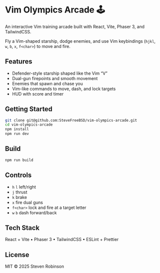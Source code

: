 # Vim Olympics Arcade 🕹️

An interactive Vim training arcade built with React, Vite, Phaser 3, and TailwindCSS.

Fly a Vim-shaped starship, dodge enemies, and use Vim keybindings (`hjkl`, `w`, `b`, `x`, `f<char>`) to move and fire.

## Features
- Defender-style starship shaped like the Vim “V”
- Dual-gun firepoints and smooth movement
- Enemies that spawn and chase you
- Vim-like commands to move, dash, and lock targets
- HUD with score and timer

## Getting Started
```bash
git clone git@github.com:SteveFreeBSD/vim-olympics-arcade.git
cd vim-olympics-arcade
npm install
npm run dev
```

## Build
```bash
npm run build
```

## Controls
- `h` `l` left/right
- `j` thrust
- `k` brake
- `x` fire dual guns
- `f<char>` lock and fire at a target letter
- `w` `b` dash forward/back

## Tech Stack
React + Vite • Phaser 3 • TailwindCSS • ESLint + Prettier

## License
MIT © 2025 Steven Robinson
